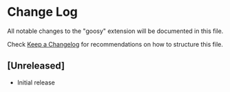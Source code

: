 # Change Log

All notable changes to the "goosy" extension will be documented in this file.

Check [Keep a Changelog](http://keepachangelog.com/) for recommendations on how to structure this file.

## [Unreleased]

- Initial release